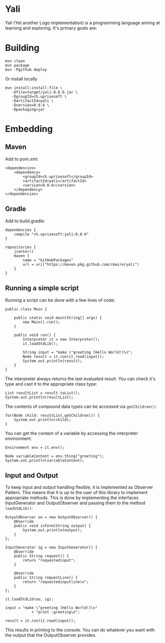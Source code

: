# Yali

Yali (Yet another Logo implementation) is a programming language aiming at learning and exploring. It's primary goals are:

# Building

```
mvn clean
mvn package
mvn -Pgithub deploy
```

Or install locally

```
mvn install:install-file \
   -Dfile=target/yali-0.0.6.jar \
   -DgroupId=ch.uprisesoft \
   -DartifactId=yali \
   -Dversion=0.0.6 \
   -Dpackaging=jar
```

# Embedding
## Maven

Add to pom.xml:

```
<dependencies>
    <dependency>
        <groupId>ch.uprisesoft</groupId>
        <artifactId>yali</artifactId>
        <version>0.0.6</version>
    </dependency> 
</dependencies>
```

## Gradle

Add to build.gradle:

```
dependencies {
    compile "ch.uprisesoft:yali:0.0.6"
}

repositories {
    jcenter()
    maven {
        name = "GitHubPackages"
        url = uri("https://maven.pkg.github.com/rmaire/yali")
    }
}
```

## Running a simple script

Running a script can be done with a few lines of code:

```
public class Main {

    public static void main(String[] args) {
        new Main().run();
    }

    public void run() {
        Interpreter it = new Interpreter();
        it.loadStdLib();

        String input = "make \"greeting [Hello World!]\n";
        Node result = it.run(it.read(input));
        System.out.println(result);
    }
}
```

The interpreter always returns the last evaluated result. You can check it's type
and cast it to the appropriate class type:

```
List resultList = result.toList();        
System.out.println(resultList);
```

The contents of compound data types can be accessed via `getChildren()`:

```
for(Node child: resultList.getChildren()) {
    System.out.println(child);
}
```

You can get the content of a variable by accessing the interpreter environment:
```
Environment env = it.env();

Node variableContent = env.thing("greeting");
System.out.println(variableContent);
```

## Input and Output

To keep input and output handling flexible, it is implemented as Observer Pattern.
This means that it is up to the user of this library to implement appropriate
methods. This is done by implementing the interfaces InputGenerator and
OutputObserver and passing them to the method `loadStdLib()`:

```
OutputObserver oo = new OutputObserver() {
    @Override
    public void inform(String output) {
        System.out.println(output);
    }
};

InputGenerator ig = new InputGenerator() {
    @Override
    public String request() {
        return "requestedinput";
    }

    @Override
    public String requestLine() {
        return "requestedinputline\n";
    }
};

it.loadStdLib(oo, ig);

input = "make \"greeting [Hello World!]\n"
            + "print :greeting\n";

result = it.run(it.read(input));
```

This results in printing to the console. You can do whatever you want with the
output that the OutputObserver provides.

## 